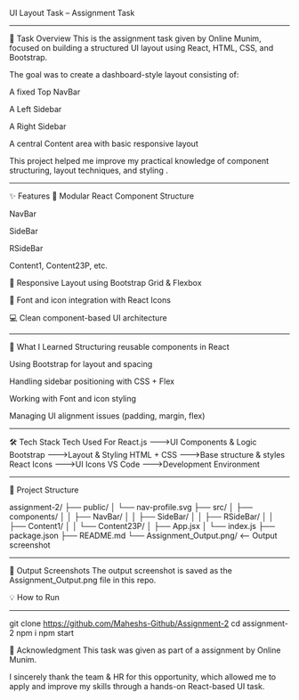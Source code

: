 UI Layout Task – Assignment Task

----

📄 Task Overview
This is the assignment task given by Online Munim, focused on building a structured UI layout using React, HTML, CSS, and Bootstrap.

The goal was to create a dashboard-style layout consisting of:

A fixed Top NavBar

A Left Sidebar

A Right Sidebar

A central Content area with basic responsive layout

This project helped me improve my practical knowledge of component structuring, layout techniques, and styling .

----

✨ Features
🧱 Modular React Component Structure

NavBar

SideBar

RSideBar

Content1, Content23P, etc.

🎨 Responsive Layout using Bootstrap Grid & Flexbox

🎯 Font and icon integration with React Icons

💻 Clean component-based UI architecture

----
🧠 What I Learned
Structuring reusable components in React

Using Bootstrap for layout and spacing

Handling sidebar positioning with CSS + Flex

Working with Font and icon styling

Managing UI alignment issues (padding, margin, flex)

---

🛠 Tech Stack
Tech	          Used For
React.js	  --->UI Components & Logic
Bootstrap	  --->Layout & Styling
HTML + CSS	--->Base structure & styles
React Icons	--->UI Icons
VS Code	    --->Development Environment

---

📁 Project Structure

assignment-2/
├── public/
│   └── nav-profile.svg
├── src/
│   ├── components/
│   │   ├── NavBar/
│   │   ├── SideBar/
│   │   ├── RSideBar/
│   │   ├── Content1/
│   │   └── Content23P/
│   ├── App.jsx
│   └── index.js
├── package.json
├── README.md
└── Assignment_Output.png/        <-- Output screenshot

---

📸 Output Screenshots
The output screenshot is saved as the Assignment_Output.png file in this repo.

💡 How to Run

---

git clone https://github.com/Maheshs-Github/Assignment-2
cd assignment-2
npm i
npm start


🙏 Acknowledgment
This task was given as part of a  assignment by Online Munim.

I sincerely thank the team & HR for this opportunity, which allowed me to apply and improve my skills through a hands-on React-based UI task.
